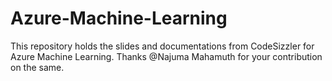 # Azure-Machine-Learning
This repository holds the slides and documentations from CodeSizzler for Azure Machine Learning. Thanks @Najuma Mahamuth for your contribution on the same. 
